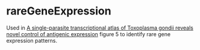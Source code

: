 # rareGeneExpression
Used in [A single-parasite transcriptional atlas of Toxoplasma gondii reveals novel control of antigenic expression](https://elifesciences.org/articles/54129) figure 5 to identify rare gene expression patterns.
